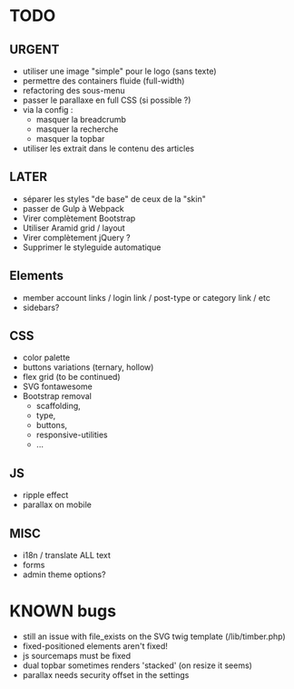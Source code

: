 # TODO

## URGENT

* utiliser une image "simple" pour le logo (sans texte)
* permettre des containers fluide (full-width)
* refactoring des sous-menu
* passer le parallaxe en full CSS (si possible ?)
* via la config :
  * masquer la breadcrumb
  * masquer la recherche
  * masquer la topbar
* utiliser les extrait dans le contenu des articles

## LATER

* séparer les styles "de base" de ceux de la "skin"
* passer de Gulp à Webpack
* Virer complètement Bootstrap
* Utiliser Aramid grid / layout
* Virer complètement jQuery ?
* Supprimer le styleguide automatique

## Elements

* member account links / login link / post-type or category link / etc
* sidebars?

## CSS

* color palette
* buttons variations (ternary, hollow)
* flex grid (to be continued)
* SVG fontawesome
* Bootstrap removal
  * scaffolding,
  * type,
  * buttons,
  * responsive-utilities
  * ...

## JS

* ripple effect
* parallax on mobile

## MISC

* i18n / translate ALL text
* forms
* admin theme options?

# KNOWN bugs

* still an issue with file_exists on the SVG twig template (/lib/timber.php)
* fixed-positioned elements aren't fixed!
* js sourcemaps must be fixed
* dual topbar sometimes renders 'stacked' (on resize it seems)
* parallax needs security offset in the settings
